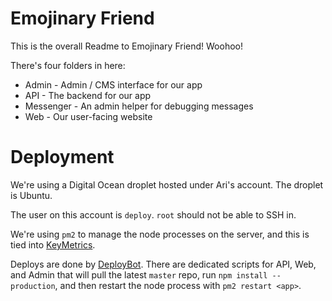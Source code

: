 # Emojinary Friend

This is the overall Readme to Emojinary Friend! Woohoo!

There's four folders in here:

* Admin - Admin / CMS interface for our app
* API - The backend for our app
* Messenger - An admin helper for debugging messages
* Web - Our user-facing website

# Deployment

We're using a Digital Ocean droplet hosted under Ari's account. The droplet is Ubuntu.

The user on this account is `deploy`. `root` should not be able to SSH in.

We're using `pm2` to manage the node processes on the server, and this is tied into [KeyMetrics](https://app.keymetrics.io/#/bucket/55e745bf37c9f49723c3d8a3/dashboard).

Deploys are done by [DeployBot](https://siblings.deploybot.com/34736-emojinaryfriend/). There are dedicated scripts for API, Web, and Admin that will pull the latest `master` repo, run `npm install --production`, and then restart the node process with `pm2 restart <app>`.
